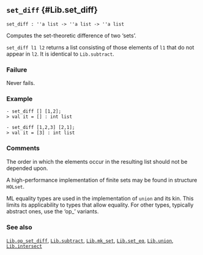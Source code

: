 ## `set_diff` {#Lib.set_diff}


```
set_diff : ''a list -> ''a list -> ''a list
```



Computes the set-theoretic difference of two ‘sets’.


`set_diff l1 l2` returns a list consisting of those elements of `l1` that do
not appear in `l2`. It is identical to `Lib.subtract`.

### Failure

Never fails.

### Example

    
    - set_diff [] [1,2];
    > val it = [] : int list
    
    - set_diff [1,2,3] [2,1];
    > val it = [3] : int list
    



### Comments

The order in which the elements occur in the resulting list should
not be depended upon.

A high-performance implementation of finite sets may be found in
structure `HOLset`.

ML equality types are used in the implementation of `union` and its kin.
This limits its applicability to types that allow equality. For other
types, typically abstract ones, use the ‘op_’ variants.

### See also

[`Lib.op_set_diff`](#Lib.op_set_diff), [`Lib.subtract`](#Lib.subtract), [`Lib.mk_set`](#Lib.mk_set), [`Lib.set_eq`](#Lib.set_eq), [`Lib.union`](#Lib.union), [`Lib.intersect`](#Lib.intersect)

